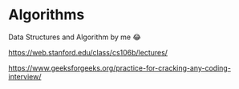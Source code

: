 # Algorithms
Data Structures and Algorithm by me 😂

https://web.stanford.edu/class/cs106b/lectures/

https://www.geeksforgeeks.org/practice-for-cracking-any-coding-interview/
